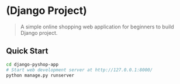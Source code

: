 # (Django Project)

> A simple online shopping web application for beginners to build Django project.

## Quick Start
``` bash
cd django-pyshop-app
# Start web development server at http://127.0.0.1:8000/
python manage.py runserver
```
